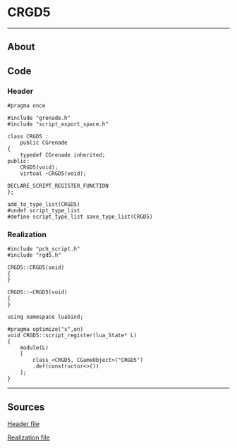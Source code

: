 # CRGD5

___

## About



## Code

### Header

```C++,icon=.devicon-cplusplus-plain,filepath="src/xrGame/RGD5.h"
#pragma once

#include "grenade.h"
#include "script_export_space.h"

class CRGD5 :
	public CGrenade
{
	typedef CGrenade inherited;
public:
	CRGD5(void);
	virtual ~CRGD5(void);

DECLARE_SCRIPT_REGISTER_FUNCTION
};

add_to_type_list(CRGD5)
#undef script_type_list
#define script_type_list save_type_list(CRGD5)
```

### Realization

```C++,icon=.devicon-cplusplus-plain,filepath="src/xrGame/RGD5.cpp"
#include "pch_script.h"
#include "rgd5.h"

CRGD5::CRGD5(void)
{
}

CRGD5::~CRGD5(void)
{
}

using namespace luabind;

#pragma optimize("s",on)
void CRGD5::script_register(lua_State* L)
{
	module(L)
	[
		class_<CRGD5, CGameObject>("CRGD5")
		.def(constructor<>())
	];
}
```

___

## Sources

[Header file](https://bitbucket.org/anomalymod/xray-monolith/src/master/src/xrGame/RGD5.h)

[Realization file](https://bitbucket.org/anomalymod/xray-monolith/src/master/src/xrGame/RGD5.cpp)
